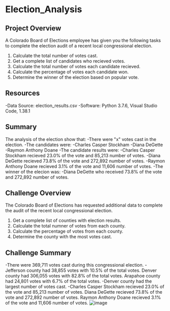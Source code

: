 # Election_Analysis

## Project Overview
A Colorado Board of Elections employee has given you the following tasks to complete the election audit of a recent local congressional election.

1. Calculate the total number of votes cast.
2. Get a complete list of candidates who recieved votes.
3. Calculate the total number of votes each candidate recieved.
4. Calculate the percentage of votes each candidate won.
5. Determine the winner of the election based on popular vote.

## Resources
-Data Source: election_results.csv
-Software: Python 3.7.6, Visual Studio Code, 1.38.1

## Summary
The analysis of the election show that:
-There were "x" votes cast in the election.
-The candidates were:
    -Charles Casper Stockham
    -Diana DeGette
    -Raymon Anthony Doane
-The candidate results were:
    -Charles Casper Stockham recieved 23.0% of the vote and 85,213 number of votes.
    -Diana DeGette recieved 73.8% of the vote and 272,892 number of votes.
    -Raymon Anthony Doane recieved 3.1% of the vote and 11,606 number of votes.
-The winner of the elecion was:
    -Diana DeGette who received 73.8% of the vote and 272,892 number of votes.
    
## Challenge Overview
The Colorado Board of Elections has requested additional data to complete the audit of the recent local congressional election.

1. Get a complete list of counties with election results.
2. Calculate the total numner of votes from each county.
3. Calculate the percentage of votes from each county.
4. Determine the county with the most votes cast.

## Challenge Summary
-There were 369,711 votes cast during this congressional election.
-Jefferson county had 38,855 votes with 10.5% of the total votes. Denver county had 306,055 votes with 82.8% of the total votes. Arapahoe county had 24,801 votes with 6.7% of the total votes.
-Denver county had the largest number of votes cast.
-Charles Casper Stockham recieved 23.0% of the vote and 85,213 number of votes. Diana DeGette recieved 73.8% of the vote and 272,892 number of votes. Raymon Anthony Doane recieved 3.1% of the vote and 11,606 number of votes.
![image](https://user-images.githubusercontent.com/99636479/157994775-7f32ea94-639e-4ff6-8bf2-db2efb6cccff.png)
